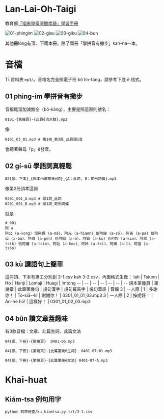 # Lan-Lai-Oh-Taigi
教育部[「咱來學臺灣閩南語」學習手冊](https://language.moe.gov.tw/result.aspx?classify_sn=46&subclassify_sn=506)

![01-phingim](https://user-images.githubusercontent.com/6355592/87241804-2e87b300-c459-11ea-844c-7c77ad4401fc.png) ![02-gisu](https://user-images.githubusercontent.com/6355592/87241805-2f204980-c459-11ea-84d9-cdd27f5cec69.png) ![03-giku](https://user-images.githubusercontent.com/6355592/87241807-2fb8e000-c459-11ea-887c-8a5d93b8366a.png) ![04-bun](https://user-images.githubusercontent.com/6355592/87241840-80303d80-c459-11ea-8944-336a3525a81d.png)

其他冊lóng有頂、下兩本冊，除了頭冊「學拼音有撇步」kan-na一本。

# 音檔
Tī 資料夾 ` mp3/ `。音檔名完全照電子冊 bô tín-tāng，請參考下底 ê 格式。

## 01 phing-im 學拼音有撇步
音檔尾溜加減無仝（bô-kâng），主要是照這原則號名：
```
0101-{第幾頁}-{此頁ê流水號}.mp3
```
像
```
0101_03_01.mp3 # 第1冊_第3頁_此頁頭1音
```
會聽著聲母「p」ê發音。

## 02 gí-sû 學語詞真輕鬆
```
02{頂、下本}_{規本內底第幾ê詞}_{A：此詞, B：範例詞條}.mp3
```
像第2冊頂本這詞
```
0201_001_A.mp3 # 頭1詞_此詞
0201_001_B.mp3 # 頭1詞_範例詞條
```
就是
```
# 001
阿 a
阿公 (a-kong) 佮阿媽 (a-má)、阿兄 (a-hiann) 佮阿嫂 (a-só)、阿爸 (a-pa) 佮阿母 (a-bú)、阿伯 (a-peh) 佮阿姆 (a-ḿ)、阿舅 (a-kū) 佮阿妗 (a-kīm)、阿叔 (a-tsik) 佮阿嬸 (a-tsím)、阿姑 (a-koo)、阿姊 (a-tsí)、阿姨 (a-î)、阿祖 (a-tsóo)
```
## 03 kù 讀語句上簡單
這冊頂、下本有專工分別創 3-1.csv kah 3-2.csv，內面格式生做：
Iah | Tsiunn | Ho | Hanji | Lomaji | Huagi | Imtong
-- | -- | -- | -- | -- | -- | --
規本第幾頁 |  第幾章 |  此章第幾句 |  規句漢字 |  規句羅馬字 |  規句華語 |  音檔
3 | 一人際 | 1 | 多謝你！ | To-siā--lí! | 謝謝你！ | 0301_01_01_03.mp3
3 | 一人際 | 2 | 按呢好！ | Án-ne hó! | 這樣好！ | 0301_01_02_03.mp3

## 04 bûn 讀文章蓋趣味
有3款音檔：文章、此篇生詞、此篇文法
```
04{頂、下冊}-{第幾頁}  0401-06.mp3

04{頂、下冊}-{第幾頁}-{此篇第幾ê生詞}  0401-07-01.mp3

04{頂、下冊}-{第幾頁}-{此篇第幾ê文法} 0401-07-A.mp3
```

# Khai-huat

## Kiám-tsa 例句用字
```
python 對齊檢查/ku_kiamtsa.py txt/3-1.csv
```
